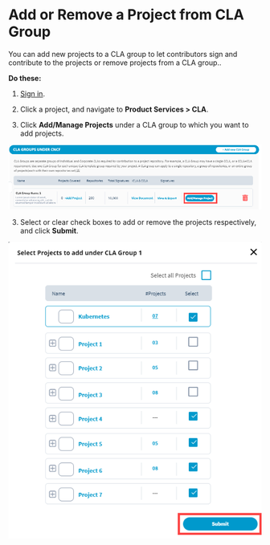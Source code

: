 # Add or Remove a Project from CLA Group

You can add new projects to a CLA group to let contributors sign and contribute to the projects or remove projects from a CLA group..

**Do these:**

1. [Sign in](sign-in-to-project-console.md).

2. Click a project, and navigate to **Product Services &gt; CLA**.

2. Click **Add/Manage Projects** under a CLA group to which you want to add projects.

![](../../../.gitbook/assets/add-manage-project%20%281%29.png)

3. Select or clear check boxes to add or remove the projects respectively, and click **Submit**.

![](../../../.gitbook/assets/select-projects%20%281%29.png)

